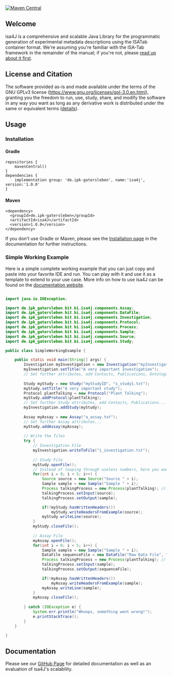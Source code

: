 [![Maven Central](https://img.shields.io/maven-central/v/de.ipk-gatersleben/isa4J.svg?label=Maven%20Central)](https://search.maven.org/search?q=g:%22de.ipk-gatersleben%22%20AND%20a:%22isa4J%22)

## Welcome
isa4J is a comprehensive and scalable Java Library for the programmatic generation of experimental metadata descriptions using the ISATab container format.
We're assuming you're familiar with the ISA-Tab framework in the remainder of the manual; if you're not, please [read up about it first](https://isa-specs.readthedocs.io/en/latest/).

## License and Citation
The software provided as-is and made available under the terms of the GNU GPLv3 license (https://www.gnu.org/licenses/gpl-3.0.en.html), granting you the freedom to run, use, study, share, and modify the software in any way you want as long as any derivative work is distributed under the same or equivalent terms ([details](https://en.wikipedia.org/wiki/GNU_General_Public_License#Terms_and_conditions)).
<!-- If you're referring to isa4J in a scientific publication, we'd be grateful if you could cite our paper: -->

<!-- > Citation forthcoming -->

## Usage

### Installation

#### Gradle

```
repositories {
	mavenCentral()
}    
dependencies {
	implementation group: 'de.ipk-gatersleben', name:'isa4j', version:'1.0.0'
}
```

#### Maven

```
<dependency>
  <groupId>de.ipk-gatersleben</groupId>
  <artifactId>isa4J</artifactId>
  <version>1.0.0</version>
</dependency>
```

If you don't use Gradle or Maven, please see the [Installation page](https://ipk-bit.github.io/isa4J/installation.html) in the documentation for further instructions.

### Simple Working Example

Here is a simple complete working example that you can just copy and paste into your favorite IDE and run.
You can play with it and use it as a template to extend to your use case.
More info on how to use isa4J can be found on the [documentation website](https://ipk-bit.github.io/isa4J/).

```java

import java.io.IOException;

import de.ipk_gatersleben.bit.bi.isa4j.components.Assay;
import de.ipk_gatersleben.bit.bi.isa4j.components.DataFile;
import de.ipk_gatersleben.bit.bi.isa4j.components.Investigation;
import de.ipk_gatersleben.bit.bi.isa4j.components.Protocol;
import de.ipk_gatersleben.bit.bi.isa4j.components.Process;
import de.ipk_gatersleben.bit.bi.isa4j.components.Sample;
import de.ipk_gatersleben.bit.bi.isa4j.components.Source;
import de.ipk_gatersleben.bit.bi.isa4j.components.Study;

public class SimpleWorkingExample {

	public static void main(String[] args) {
		Investigation myInvestigation = new Investigation("myInvestigationID");
		myInvestigation.setTitle("A very important Investigation");
		// Set further attributes, add Contacts, Publications, Ontologies...
		
		Study myStudy = new Study("myStudyID", "s_study1.txt");
		myStudy.setTitle("A very important study");
		Protocol plantTalking = new Protocol("Plant Talking");
		myStudy.addProtocol(plantTalking);
		// Set further Study attributes, add Contacts, Publications...
		myInvestigation.addStudy(myStudy);
		
		Assay myAssay = new Assay("a_assay.txt");
		// Set further Assay attributes...
		myStudy.addAssay(myAssay);
		
		// Write the files
		try {
			// Investigation File
			myInvestigation.writeToFile("i_investigation.txt");
			
			// Study File
			myStudy.openFile();
			// Instead of looping through useless numbers, here you would loop through your database, CSV etc.
			for(int i = 0; i < 5; i++) {
				Source source = new Source("Source " + i);
				Sample sample = new Sample("Sample " + i);
				Process talkingProcess = new Process(plantTalking); // plantTalking is a Protocol defined above
				talkingProcess.setInput(source);
				talkingProcess.setOutput(sample);

				if(!myStudy.hasWrittenHeaders())
					myStudy.writeHeadersFromExample(source);
				myStudy.writeLine(source);
			}
			myStudy.closeFile();
			
			// Assay File
			myAssay.openFile();
			for(int i = 0; i < 5; i++) {
				Sample sample = new Sample("Sample " + i);
				DataFile sequenceFile = new DataFile("Raw Data File", "seq-"+ i + ".fasta");
				Process talkingProcess = new Process(plantTalking); // plantTalking is a Protocol defined above
				talkingProcess.setInput(sample);
				talkingProcess.setOutput(sequenceFile);

				if(!myAssay.hasWrittenHeaders())
					myAssay.writeHeadersFromExample(sample);
				myAssay.writeLine(sample);
			}
			myAssay.closeFile();
			
		} catch (IOException e) {
			System.err.println("Whoops, something went wrong!");
			e.printStackTrace();
		}
	}

}
```


## Documentation
Please see our [GitHub Page](https://ipk-bit.github.io/isa4J) for detailed documentation as well as an evaluation of isa4J's scalability.
